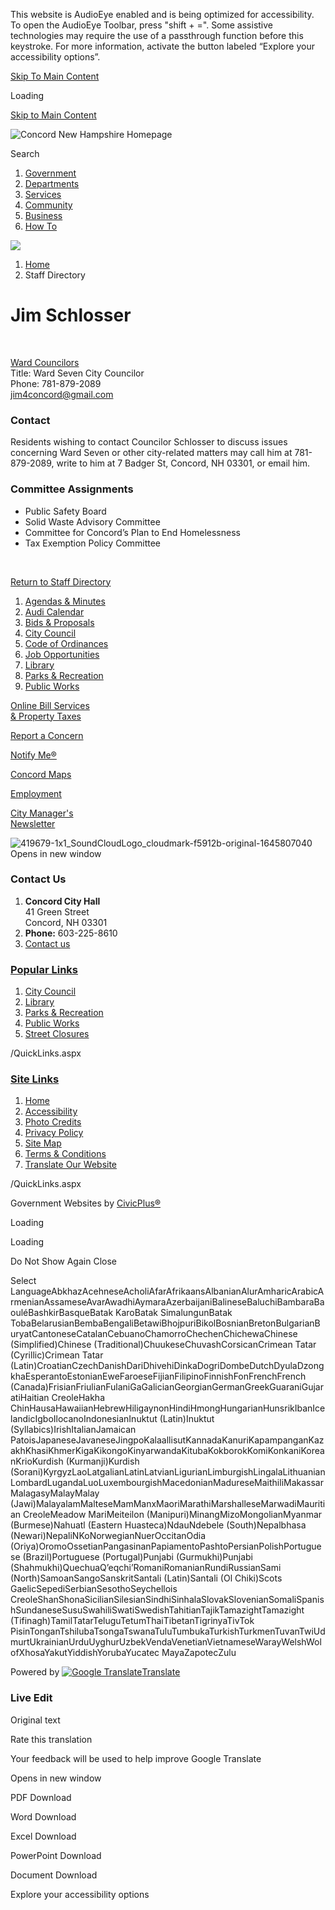 This website is AudioEye enabled and is being optimized for accessibility. To open the AudioEye Toolbar, press "shift + =". Some assistive technologies may require the use of a passthrough function before this keystroke. For more information, activate the button labeled “Explore your accessibility options”.

[Skip To Main Content](https://concordnh.gov/directory.aspx?EID=260%2F)

Loading

[Skip to Main Content](https://concordnh.gov/directory.aspx?EID=260%2F)

![Concord New Hampshire Homepage](https://concordnh.gov/ImageRepository/Document?documentID=21222)

Search

1. [Government](https://concordnh.gov/249/Government)
2. [Departments](https://concordnh.gov/913/Departments)
3. [Services](https://concordnh.gov/290/Services)
4. [Community](https://concordnh.gov/140/Community)
5. [Business](https://concordnh.gov/94/Business)
6. [How To](https://concordnh.gov/161/How-To)

<!--THE END-->

![](https://concordnh.gov/ImageRepository/Document?documentID=21218)

1. [Home](https://concordnh.gov)
2. Staff Directory

# Jim Schlosser

 

[Ward Councilors](https://concordnh.gov/Directory.aspx?DID=11)  
Title: Ward Seven City Councilor  
Phone: 781-879-2089  
[jim4concord@gmail.com](mailto:jim4concord@gmail.com)

### Contact

Residents wishing to contact Councilor Schlosser to discuss issues concerning Ward Seven or other city-related matters may call him at 781-879-2089, write to him at 7 Badger St, Concord, NH 03301, or email him.

### Committee Assignments

- Public Safety Board
- Solid Waste Advisory Committee
- Committee for Concord’s Plan to End Homelessness
- Tax Exemption Policy Committee

 

[Return to Staff Directory](https://concordnh.gov/Directory.aspx)

1. [Agendas &amp; Minutes](https://nh-concord2.civicplus.com/250/Agendas-Minutes)
2. [Audi Calendar](https://webtrac.concordnh.gov/wbwsc/webtrac.wsc/search.html?display=Calendar&location=AUDI&module=Event)
3. [Bids &amp; Proposals](https://concordnh.gov/1092/Bids-Proposals-Quotations)
4. [City Council](https://concordnh.gov/282/City-Council)
5. [Code of Ordinances](https://library.municode.com/nh/concord/codes/code_of_ordinances)
6. [Job Opportunities](https://concordnh.gov/569/Employment)
7. [Library](https://concordnh.gov/588/Library)
8. [Parks &amp; Recreation](https://concordnh.gov/666/Parks-Recreation)
9. [Public Works](https://concordnh.gov/491/General-Services-Public-Works)

[Online Bill Services  
&amp; Property Taxes](https://concordnh.gov/1111/Online-Bill-Services)

[Report a Concern](https://concordnh.gov/1809/Report-a-Concern)

[Notify Me®](https://concordnh.gov/list.aspx)

[Concord Maps](https://concordnh.gov/897/Interactive-GIS-Viewer)

[Employment](https://www.governmentjobs.com/careers/concordnh)

[City Manager's  
Newsletter](https://mailchi.mp/872f79808803/city-managers-newsletter-6272025)

![419679-1x1_SoundCloudLogo_cloudmark-f5912b-original-1645807040 Opens in new window](https://concordnh.gov/ImageRepository/Document?documentID=21892)

### Contact Us

1. **Concord City Hall**  
   41 Green Street   
   Concord, NH 03301
2. **Phone:** 603-225-8610
3. [Contact us](https://concordnh.gov/directory.aspx)

### [Popular Links](https://concordnh.gov/QuickLinks.aspx?CID=182)

1. [City Council](https://nh-concord2.civicplus.com/282/City-Council)
2. [Library](https://nh-concord2.civicplus.com/588)
3. [Parks &amp; Recreation](https://nh-concord2.civicplus.com/666/Parks-Recreation)
4. [Public Works](https://nh-concord2.civicplus.com/491/General-Services-Public-Works)
5. [Street Closures](https://concordnh.gov/calendar.aspx?CID=22)

/QuickLinks.aspx

### [Site Links](https://concordnh.gov/QuickLinks.aspx?CID=184)

1. [Home](https://concordnh.gov)
2. [Accessibility](https://concordnh.gov/accessibility)
3. [Photo Credits](https://www.concordnh.gov/2026/Photo-Credits)
4. [Privacy Policy](https://concordnh.gov/1932/20833/Privacy-Policy)
5. [Site Map](https://concordnh.gov/sitemap)
6. [Terms &amp; Conditions](https://concordnh.gov)
7. [Translate Our Website](https://concordnh-gov.translate.goog/?_x_tr_sch=http&_x_tr_sl=auto&_x_tr_tl=es&_x_tr_hl=en-US)

/QuickLinks.aspx

Government Websites by [CivicPlus®](https://connect.civicplus.com/referral)

Loading

Loading

Do Not Show Again Close

Select LanguageAbkhazAcehneseAcholiAfarAfrikaansAlbanianAlurAmharicArabicArmenianAssameseAvarAwadhiAymaraAzerbaijaniBalineseBaluchiBambaraBaouléBashkirBasqueBatak KaroBatak SimalungunBatak TobaBelarusianBembaBengaliBetawiBhojpuriBikolBosnianBretonBulgarianBuryatCantoneseCatalanCebuanoChamorroChechenChichewaChinese (Simplified)Chinese (Traditional)ChuukeseChuvashCorsicanCrimean Tatar (Cyrillic)Crimean Tatar (Latin)CroatianCzechDanishDariDhivehiDinkaDogriDombeDutchDyulaDzongkhaEsperantoEstonianEweFaroeseFijianFilipinoFinnishFonFrenchFrench (Canada)FrisianFriulianFulaniGaGalicianGeorgianGermanGreekGuaraniGujaratiHaitian CreoleHakha ChinHausaHawaiianHebrewHiligaynonHindiHmongHungarianHunsrikIbanIcelandicIgboIlocanoIndonesianInuktut (Latin)Inuktut (Syllabics)IrishItalianJamaican PatoisJapaneseJavaneseJingpoKalaallisutKannadaKanuriKapampanganKazakhKhasiKhmerKigaKikongoKinyarwandaKitubaKokborokKomiKonkaniKoreanKrioKurdish (Kurmanji)Kurdish (Sorani)KyrgyzLaoLatgalianLatinLatvianLigurianLimburgishLingalaLithuanianLombardLugandaLuoLuxembourgishMacedonianMadureseMaithiliMakassarMalagasyMalayMalay (Jawi)MalayalamMalteseMamManxMaoriMarathiMarshalleseMarwadiMauritian CreoleMeadow MariMeiteilon (Manipuri)MinangMizoMongolianMyanmar (Burmese)Nahuatl (Eastern Huasteca)NdauNdebele (South)Nepalbhasa (Newari)NepaliNKoNorwegianNuerOccitanOdia (Oriya)OromoOssetianPangasinanPapiamentoPashtoPersianPolishPortuguese (Brazil)Portuguese (Portugal)Punjabi (Gurmukhi)Punjabi (Shahmukhi)QuechuaQʼeqchiʼRomaniRomanianRundiRussianSami (North)SamoanSangoSanskritSantali (Latin)Santali (Ol Chiki)Scots GaelicSepediSerbianSesothoSeychellois CreoleShanShonaSicilianSilesianSindhiSinhalaSlovakSlovenianSomaliSpanishSundaneseSusuSwahiliSwatiSwedishTahitianTajikTamazightTamazight (Tifinagh)TamilTatarTeluguTetumThaiTibetanTigrinyaTivTok PisinTonganTshilubaTsongaTswanaTuluTumbukaTurkishTurkmenTuvanTwiUdmurtUkrainianUrduUyghurUzbekVendaVenetianVietnameseWarayWelshWolofXhosaYakutYiddishYorubaYucatec MayaZapotecZulu

Powered by [![Google Translate](https://www.gstatic.com/images/branding/googlelogo/1x/googlelogo_color_42x16dp.png)Translate](https://translate.google.com)

### Live Edit

Original text

Rate this translation

Your feedback will be used to help improve Google Translate

Opens in new window

PDF Download

Word Download

Excel Download

PowerPoint Download

Document Download

Explore your accessibility options